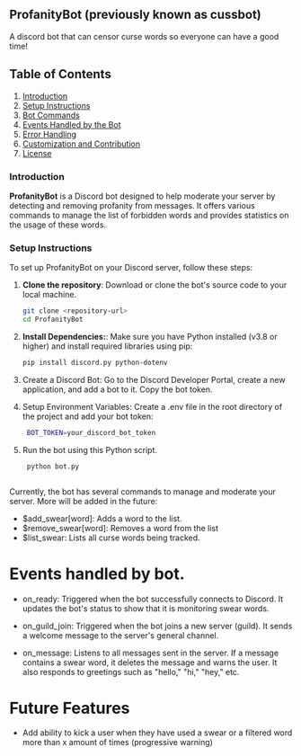 ## ProfanityBot (previously known as cussbot)


A discord bot that can censor curse words so everyone can have a good time!




## Table of Contents

1. [Introduction](#introduction)
2. [Setup Instructions](#setup-instructions)
3. [Bot Commands](#bot-commands)
4. [Events Handled by the Bot](#events-handled-by-the-bot)
5. [Error Handling](#error-handling)
6. [Customization and Contribution](#customization-and-contribution)
7. [License](#license)

### Introduction

**ProfanityBot** is a Discord bot designed to help moderate your server by detecting and removing profanity from messages. It offers various commands to manage the list of forbidden words and provides statistics on the usage of these words.

### Setup Instructions

To set up ProfanityBot on your Discord server, follow these steps:

1. **Clone the repository**: Download or clone the bot's source code to your local machine.

   ```bash
   git clone <repository-url>
   cd ProfanityBot


2. **Install Dependencies:**: Make sure you have Python installed (v3.8 or higher) and install required libraries using pip:

    ```bash
    pip install discord.py python-dotenv


3.  Create a Discord Bot: Go to the Discord Developer Portal, create a new application, and add a bot to it. Copy the bot token.

4. Setup Environment Variables: Create a .env file in the root directory of the project and add your bot token:
    ```bash 
     BOT_TOKEN=your_discord_bot_token


5. Run the bot using this Python script.

    ```bash
     python bot.py


    
Currently, the bot has several commands to manage and moderate your server. More will be added in the future:

 - $add_swear[word]: Adds a word to the list.
 - $remove_swear[word]: Removes a word from the list
 - $list_swear: Lists all curse words being tracked.



 # Events handled by bot.

 - on_ready: Triggered when the bot successfully connects to Discord. It updates the bot's status to show that it is monitoring swear words.

- on_guild_join: Triggered when the bot joins a new server (guild). It sends a welcome message to the server's general channel.

- on_message: Listens to all messages sent in the server. If a message contains a swear word, it deletes the message and warns the user. It also responds to greetings such as "hello," "hi," "hey," etc. 


# Future Features 
 - Add ability to kick a user when they have used a swear or a filtered word more than x amount of times (progressive warning)





